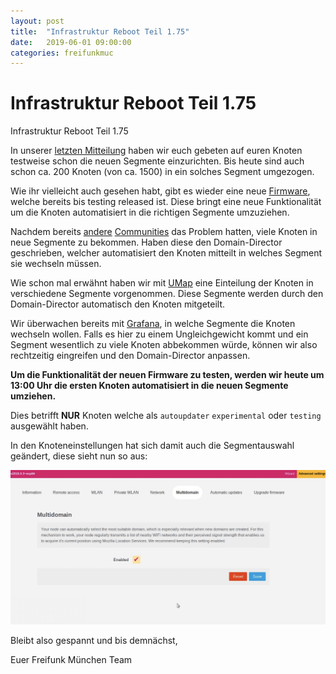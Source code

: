 ```yaml
---
layout: post
title:  "Infrastruktur Reboot Teil 1.75"
date:   2019-06-01 09:00:00
categories: freifunkmuc
---
```

# Infrastruktur Reboot Teil 1.75

Infrastruktur Reboot Teil 1.75

In unserer [letzten Mitteilung](https://ffmuc.net/freifunkmuc/2019/05/27/infrastruktur-reboot-teil15/) haben wir euch gebeten auf euren Knoten testweise schon die neuen Segmente einzurichten.
Bis heute sind auch schon ca. 200 Knoten (von ca. 1500) in ein solches Segment umgezogen.

Wie ihr vielleicht auch gesehen habt, gibt es wieder eine neue [Firmware](https://firmware.ffmuc.net), welche bereits bis testing released ist. Diese bringt eine neue Funktionalität um die Knoten automatisiert in die richtigen Segmente umzuziehen.

Nachdem bereits [andere](https://karlsruhe.freifunk.net) [Communities](https://darmstadt.freifunk.net) das Problem hatten, viele Knoten in neue Segmente zu bekommen. Haben diese den Domain-Director geschrieben, welcher automatisiert den Knoten mitteilt in welches Segment sie wechseln müssen.

Wie schon mal erwähnt haben wir mit [UMap](https://umap.openstreetmap.fr/en/map/ffmuc-sites_319166) eine Einteilung der Knoten in verschiedene Segmente vorgenommen.
Diese Segmente werden durch den Domain-Director automatisch den Knoten mitgeteilt.

Wir überwachen bereits mit [Grafana](https://stats.ffmuc.net/d/vhI10KgZk/debugging-dashboard?orgId=1&refresh=1m&fullscreen&panelId=13), in welche Segmente die Knoten wechseln wollen. 
Falls es hier zu einem Ungleichgewicht kommt und ein Segment wesentlich zu viele Knoten abbekommen würde, können wir also rechtzeitig eingreifen und den Domain-Director anpassen.

**Um die Funktionalität der neuen Firmware zu testen, werden wir heute um 13:00 Uhr die ersten Knoten automatisiert in die neuen Segmente umziehen.**

Dies betrifft **NUR** Knoten welche als `autoupdater` `experimental` oder `testing` ausgewählt haben.

In den Knoteneinstellungen hat sich damit auch die Segmentauswahl geändert, diese sieht nun so aus:

![Segment Selektion](/assets/new_segment_selection.png) 

Bleibt also gespannt und bis demnächst,

Euer Freifunk München Team
